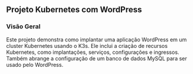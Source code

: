 
## Projeto Kubernetes com WordPress

### Visão Geral
Este projeto demonstra como implantar uma aplicação WordPress em um cluster Kubernetes usando o K3s. Ele inclui a criação de recursos Kubernetes, como implantações, serviços, configurações e ingressos. Também abrange a configuração de um banco de dados MySQL para ser usado pelo WordPress.

